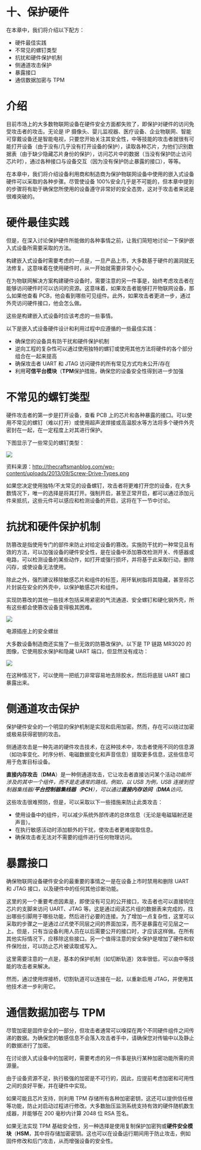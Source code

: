 # 十、保护硬件

在本章中，我们将介绍以下配方：

*   硬件最佳实践
*   不常见的螺钉类型
*   抗扰和硬件保护机制
*   侧通道攻击保护
*   暴露接口
*   通信数据加密与 TPM

# 介绍

目前市场上的大多数物联网设备在硬件安全方面都失败了，即保护对硬件的访问免受攻击者的攻击。无论是 IP 摄像头、婴儿监视器、医疗设备、企业物联网、智能可穿戴设备还是智能电视，只要您开始关注其安全性，中等技能的攻击者就很有可能打开设备（由于没有/几乎没有打开设备的保护），读取各种芯片，为他们识别数据表（由于缺少隐藏芯片身份的保护），访问芯片中的数据（当没有保护防止访问芯片时），通过各种接口与设备交互（因为没有保护防止暴露的接口），等等。

在本章中，我们将介绍设备利用商和制造商为保护物联网设备中使用的嵌入式设备硬件可以采取的各种步骤。尽管使设备 100%安全几乎是不可能的，但本章中提到的步骤将有助于确保您所使用的设备遵守非常好的安全态势，这对于攻击者来说是很难突破的。

# 硬件最佳实践

但是，在深入讨论保护硬件所能做的各种事情之前，让我们简短地讨论一下保护嵌入式设备所需要采取的方法。

构建嵌入式设备时需要考虑的一点是，一旦产品上市，大多数基于硬件的漏洞就无法修复。这意味着在使用硬件时，从一开始就需要非常小心。

在为物联网解决方案构建硬件设备时，需要注意的另一件事是，始终考虑攻击者在能够访问硬件时可以访问的资源。这意味着，如果攻击者能够打开物联网设备，那么如果他查看 PCB，他会看到哪些可见组件。此外，如果攻击者更进一步，通过外壳访问硬件接口，他会怎么做。

这些是构建嵌入式设备时应该考虑的一些事情。

以下是嵌入式设备硬件设计和利用过程中应遵循的一些最佳实践：

*   确保您的设备具有防干扰和硬件保护机制
*   逆向工程的复杂性可以通过使用独特的螺钉或使用其他方法将硬件的各个部分组合在一起来提高
*   确保攻击者 UART 和 JTAG 访问硬件的所有常见方式均未公开/存在
*   利用**可信平台模块**（**TPM**保护措施，确保您的设备安全性得到进一步加强

# 不常见的螺钉类型

硬件攻击者的第一步是打开设备，查看 PCB 上的芯片和各种暴露的接口。可以使用不常见的螺钉（难以打开）或使用超声波焊接或高温胶水等方法将多个硬件外壳密封在一起，在一定程度上对其进行保护。

下图显示了一些常见的螺钉类型：

![](img/58046357-fd8f-4376-aa88-81a65ee5ba16.png)

资料来源：http://thecraftsmanblog.com/wp-content/uploads/2013/09/Screw-Drive-Types.png

如果您决定使用独特/不太常见的设备螺钉，攻击者将更难打开您的设备，在大多数情况下，唯一的选择是将其打开。强制开启，甚至正常开启，都可以通过添加元件来抵抗，这些元件可以感应和检测设备的开启，这将在下一节中讨论。

# 抗扰和硬件保护机制

防篡改是指使用专门的部件来防止对给定设备的篡改。实施防干扰的一种常见且有效的方法，可以加强设备的硬件安全性，是在设备中添加篡改检测开关、传感器或电路，可以检测设备的某些动作，如打开或强行损坏，并将基于此采取行动，删除闪存，或使设备无法使用。

除此之外，强烈建议移除敏感芯片和组件的标签，用环氧树脂将其隐藏，甚至将芯片封装在安全的外壳中，以保护敏感芯片和组件。

实现防篡改的其他一些技术包括采用紧密的气流通道、安全螺钉和硬化钢外壳，所有这些都会使篡改设备变得极其困难。

![](img/b344f9ba-5298-40c7-bb84-741ba876e442.png)

电源插座上的安全螺丝

大多数设备制造商还实施了一些无效的防篡改保护。以下是 TP 链路 MR3020 的图像，它使用胶水保护和隐藏 UART 端口，但显然没有成功：

![](img/d49498ab-e7da-4bc9-a4d8-edea1257b40b.png)

在这种情况下，可以使用一把纸刀非常容易地去除胶水，然后将底层 UART 接口暴露出来。

# 侧通道攻击保护

保护硬件安全的一个明显的保护机制是实现和启用加密。然而，存在可以绕过加密或极易获得密钥的攻击。

侧通道攻击是一种先进的硬件攻击技术，在这种技术中，攻击者使用不同的信息源（如功率变化、时序分析、电磁数据变化和声音信息）提取更多信息，这些信息可用于危害目标设备。

**直接内存攻击**（**DMA**）是一种侧通道攻击，它让攻击者直接访问某个活动*功能所涉及的其中一个组件，而不是走通常的路线。例如，以 USB 为例，USB 连接到控制器集线器/**平台控制器集线器**（**PCH**），可以通过**直接内存访问**（**DMA**访问。*

这些攻击很难预防，但是，可以采取以下一些措施来防止此类攻击：

*   使用设备中的组件，可以减少系统外部传递的总体信息（无论是电磁辐射还是声音）。
*   在执行敏感活动时添加额外的干扰，使攻击者更难提取信息。
*   确保攻击者无法对不需要的组件进行任何物理访问。

# 暴露接口

确保物联网设备硬件安全的最重要的事情之一是在设备上市时禁用和删除 UART 和 JTAG 接口，以及硬件中的任何其他诊断功能。

这里的另一个重要考虑因素是，即使没有可见的公开接口，攻击者也可以直接钩住芯片的支脚来访问 UART、JTAG 等。这是通过阅读芯片组的数据表来完成的，找出哪些引脚用于哪些功能，然后进行必要的连接。为了增加一点复杂性，这里可以采取的步骤之一是通过*过孔*使不同层之间的界面加深，而不是暴露在可见层之一上。但是，只有当设备利用人员在以后需要公开的接口时，才应该这样做。在所有其他实际情况下，应移除这些接口。另一个值得注意的安全保护是增加了硬件和软件保险丝，可以防止芯片被读取或写入。

这里需要注意的一点是，基本的保护机制（如切断轨道）效率很低，可以由中等技能的攻击者来解决。

然而，通过使用焊接桥，切割轨道可以连接在一起，以重新启用 JTAG，并使用其他技术进一步利用它。

# 通信数据加密与 TPM

尽管加密是固件安全的一部分，但攻击者通常可以嗅探在两个不同硬件组件之间传递的数据。为确保您的敏感信息不会落入攻击者手中，请确保您对传输中以及静止的数据进行了加密。

在讨论嵌入式设备中的加密时，需要考虑的另一件事是执行某种加密功能所需的资源量。

由于设备资源不足，执行极强的加密是不可行的，因此，应提前考虑加密和可用性之间的良好平衡，并在硬件中实现。

如果可能且芯片支持，则利用 TPM 存储所有各种加密密钥，这还可以提供信任根等功能，防止对启动过程进行修改。大多数胎压监测系统支持有效的硬件随机数生成器，并能够在 200 毫秒内计算 2048 位 RSA 签名。

如果无法实现 TPM 基础安全性，另一种选择是使用复制保护加密狗或**硬件安全模块**（**HSM**，其中将存储加密密钥。这也可以在设备运行期间用于防止攻击，例如固件修改和后门攻击，从而增强设备的安全性。